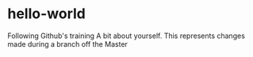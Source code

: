 # hello-world
Following Github's training
A bit about yourself.
This represents changes made during a branch off the Master
